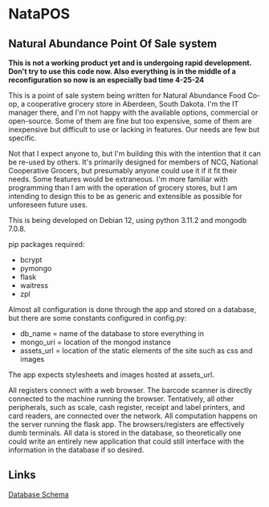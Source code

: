 # NataPOS
## Natural Abundance Point Of Sale system
**This is not a working product yet and is undergoing rapid development.  Don't try to use this code now.  Also everything is in the middle of a reconfiguration so now is an especially bad time 4-25-24**  

This is a point of sale system being written for Natural Abundance Food Co-op, a cooperative grocery store in Aberdeen, South Dakota.  I'm the IT manager there, and I'm not happy with the available options, commercial or open-source.  Some of them are fine but too expensive, some of them are inexpensive but difficult to use or lacking in features.  Our needs are few but specific.  

Not that I expect anyone to, but I'm building this with the intention that it can be re-used by others.  It's primarily designed for members of NCG, National Cooperative Grocers, but presumably anyone could use it if it fit their needs.  Some features would be extraneous.  I'm more familiar with programming than I am with the operation of grocery stores, but I am intending to design this to be as generic and extensible as possible for unforeseen future uses.  

This is being developed on Debian 12, using python 3.11.2 and mongodb 7.0.8.

pip packages required:
- bcrypt
- pymongo
- flask
- waitress
- zpl

Almost all configuration is done through the app and stored on a database, but there are some constants configured in config.py:
- db_name = name of the database to store everything in
- mongo_uri = location of the mongod instance
- assets_url = location of the static elements of the site such as css and images

The app expects stylesheets and images hosted at assets_url.  

All registers connect with a web browser.  The barcode scanner is directly connected to the machine running the browser.  Tentatively, all other peripherals, such as scale, cash register, receipt and label printers, and card readers, are connected over the network.  All computation happens on the server running the flask app.  The browsers/registers are effectively dumb terminals.  All data is stored in the database, so theoretically one could write an entirely new application that could still interface with the information in the database if so desired.  

## Links
[Database Schema](database.md)
